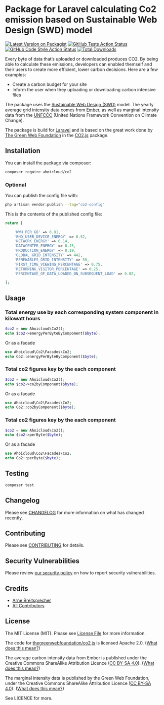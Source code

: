 # Package for Laravel calculating Co2 emission based on Sustainable Web Design (SWD) model

[![Latest Version on Packagist](https://img.shields.io/packagist/v/ahoicloud/co2.svg?style=flat-square)](https://packagist.org/packages/ahoicloud/co2)
[![GitHub Tests Action Status](https://img.shields.io/github/actions/workflow/status/ahoicloud/co2/run-tests.yml?branch=main&label=tests&style=flat-square)](https://github.com/ahoicloud/co2/actions?query=workflow%3Arun-tests+branch%3Amain)
[![GitHub Code Style Action Status](https://img.shields.io/github/actions/workflow/status/ahoicloud/co2/fix-php-code-style-issues.yml?branch=main&label=code%20style&style=flat-square)](https://github.com/ahoicloud/co2/actions?query=workflow%3A"Fix+PHP+code+style+issues"+branch%3Amain)
[![Total Downloads](https://img.shields.io/packagist/dt/ahoicloud/co2.svg?style=flat-square)](https://packagist.org/packages/ahoicloud/co2)

Every byte of data that’s uploaded or downloaded produces CO2. By being able to calculate these emissions, developers can enabled themself and their users to create more efficient, lower carbon decisions. Here are a few examples:
+ Create a carbon budget for your site
+ Inform the user when they uploading or downloading carbon intensive files

The package uses the [Sustainable Web Design (SWD)](https://sustainablewebdesign.org/calculating-digital-emissions) model.
The yearly average grid intensity data comes from [Ember](https://ember-climate.org/data/data-explorer/), as well as marginal intensity data from the [UNFCCC](https://unfccc.int/) (United Nations Framework Convention on Climate Change).


The package is build for [Laravel](https://github.com/laravel/framework) and is based on the great  work done by [The Green Web Foundation](https://thegreenwebfoundation.org) in the  [CO2.js](https://github.com/thegreenwebfoundation/co2.js) package.



## Installation

You can install the package via composer:

```bash
composer require ahoicloud/co2
```

### Optional 

You can publish the config file with:

```bash
php artisan vendor:publish --tag="co2-config"
```

This is the contents of the published config file:

```php
return [

    'KWH_PER_GB' => 0.81,
    'END_USER_DEVICE_ENERGY' => 0.52,
    'NETWORK_ENERGY' => 0.14,
    'DATACENTER_ENERGY' => 0.15,
    'PRODUCTION_ENERGY' => 0.19,
    'GLOBAL_GRID_INTENSITY' => 442,
    'RENEWABLES_GRID_INTENSITY' => 50,
    'FIRST_TIME_VIEWING_PERCENTAGE' => 0.75,
    'RETURNING_VISITOR_PERCENTAGE' => 0.25,
    'PERCENTAGE_OF_DATA_LOADED_ON_SUBSEQUENT_LOAD' => 0.02,

];
```


## Usage
### Total energy use by each corresponding system component in kilowatt hours
```php
$co2 = new Ahoicloud\Co2();
echo $co2->energyPerByteByComponent($byte);
```
Or as a facade

```php
use Ahoicloud\Co2\Facades\Co2;
echo Co2::energyPerByteByComponent($byte);
```


### Total co2 figures key by the each component
```php
$co2 = new Ahoicloud\Co2();
echo $co2->co2byComponent($byte);
```
Or as a facade

```php
use Ahoicloud\Co2\Facades\Co2;
echo Co2::co2byComponent($byte);
```

### Total co2 figures key by the each component
```php
$co2 = new Ahoicloud\Co2();
echo $co2->perByte($byte);
```
Or as a facade

```php
use Ahoicloud\Co2\Facades\Co2;
echo Co2::perByte($byte);
```
## Testing

```bash
composer test
```

## Changelog

Please see [CHANGELOG](CHANGELOG.md) for more information on what has changed recently.

## Contributing

Please see [CONTRIBUTING](CONTRIBUTING.md) for details.

## Security Vulnerabilities

Please review [our security policy](../../security/policy) on how to report security vulnerabilities.

## Credits

- [Arne Breitsprecher](https://github.com/ahoicloud)
- [All Contributors](../../contributors)

## License

The MIT License (MIT). Please see [License File](LICENSE.md) for more information.

The code for [thegreenwebfoundation/co2.js](https://github.com/thegreenwebfoundation/co2.js) is licensed Apache 2.0. ([What does this mean?](https://tldrlegal.com/license/apache-license-2.0-(apache-2.0)))

The average carbon intensity data from Ember is published under the Creative Commons ShareAlike Attribution Licence ([CC BY-SA 4.0](https://creativecommons.org/licenses/by-sa/4.0/)). ([What does this mean?](https://tldrlegal.com/license/creative-commons-attribution-sharealike-4.0-international-(cc-by-sa-4.0)))

The marginal intensity data is published by the Green Web Foundation, under the Creative Commons ShareAlike Attribution Licence ([CC BY-SA 4.0](https://creativecommons.org/licenses/by-sa/4.0/)). ([What does this mean?](https://tldrlegal.com/license/creative-commons-attribution-sharealike-4.0-international-(cc-by-sa-4.0)))

See LICENCE for more.
